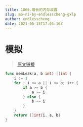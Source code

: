 ```yaml
---
title: 1860.增长的内存泄露
slug: mo-ni-by-endlesscheng-gxlp
author: endlesscheng
date: 2021-05-15T17:05:16Z
---
```

# 模拟
 
> [原文链接](https://leetcode.cn/problems/incremental-memory-leak/solution/mo-ni-by-endlesscheng-gxlp)
```go
func memLeak(a, b int) []int {
	i := 1
	for ; i <= a || i <= b; i++ {
		if a >= b {
			a -= i
		} else {
			b -= i
		}
	}
	return []int{i, a, b}
}
```
